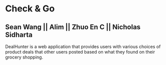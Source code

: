 # Check & Go
## Sean Wang || Alim || Zhuo En C || Nicholas Sidharta

DealHunter is a web application that provides users with various choices of product deals that other users posted based on what they found on their grocery shopping.
